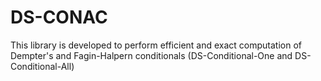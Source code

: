 # DS-CONAC
This library is developed to perform efficient and exact computation of Dempter's and Fagin-Halpern conditionals (DS-Conditional-One and DS-Conditional-All)
